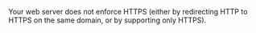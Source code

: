 Your web server does not enforce HTTPS (either by redirecting HTTP to HTTPS on the same domain, or by supporting only HTTPS).
